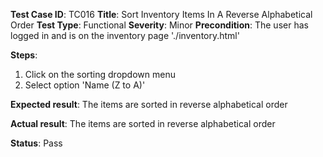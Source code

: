 **Test Case ID**: TC016
**Title**: Sort Inventory Items In A Reverse Alphabetical Order
**Test Type**: Functional
**Severity**: Minor
**Precondition**: The user has logged in and is on the inventory page './inventory.html'

**Steps**:
1. Click on the sorting dropdown menu
2. Select option 'Name (Z to A)'

**Expected result**: The items are sorted in reverse alphabetical order

**Actual result**: The items are sorted in reverse alphabetical order

**Status**: Pass